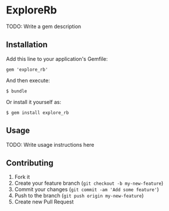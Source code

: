 # ExploreRb

TODO: Write a gem description

## Installation

Add this line to your application's Gemfile:

    gem 'explore_rb'

And then execute:

    $ bundle

Or install it yourself as:

    $ gem install explore_rb

## Usage

TODO: Write usage instructions here

## Contributing

1. Fork it
2. Create your feature branch (`git checkout -b my-new-feature`)
3. Commit your changes (`git commit -am 'Add some feature'`)
4. Push to the branch (`git push origin my-new-feature`)
5. Create new Pull Request
